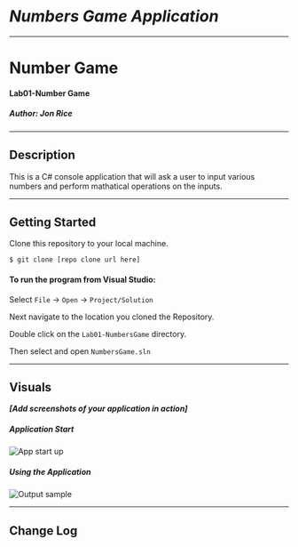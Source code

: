 # ***Numbers Game Application***
------------------------------

# Number Game
#### Lab01-Number Game
##### *Author: Jon Rice*

------------------------------

## Description
This is a C# console application that will ask a user to input various numbers and perform mathatical operations on the inputs.

------------------------------

## Getting Started
Clone this repository to your local machine.
```
$ git clone [repo clone url here]
```
#### To run the program from Visual Studio:
Select ```File``` -> ```Open``` -> ```Project/Solution```

Next navigate to the location you cloned the Repository.

Double click on the ```Lab01-NumbersGame``` directory.

Then select and open ```NumbersGame.sln```

------------------------------

## Visuals
***[Add screenshots of your application in action]***

##### Application Start
![App start up](https://user-images.githubusercontent.com/47017138/59319092-48672d00-8c7e-11e9-872a-e4e4c74b0470.PNG)
##### Using the Application
![Output sample](https://user-images.githubusercontent.com/47017138/59319110-55841c00-8c7e-11e9-80c4-d093bb70b62f.PNG)


------------------------------

## Change Log



